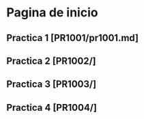 # Pagina de inicio

## Practica 1 [PR1001/pr1001.md]
## Practica 2 [PR1002/]
## Practica 3 [PR1003/]
## Practica 4 [PR1004/]